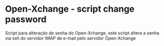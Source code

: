 # Open-Xchange - script change password

Script para alteração de senha do Open-Xchange, 
este script altera a senha via ssh do servidor IMAP de e-mail pelo servidor Open-Xchange
